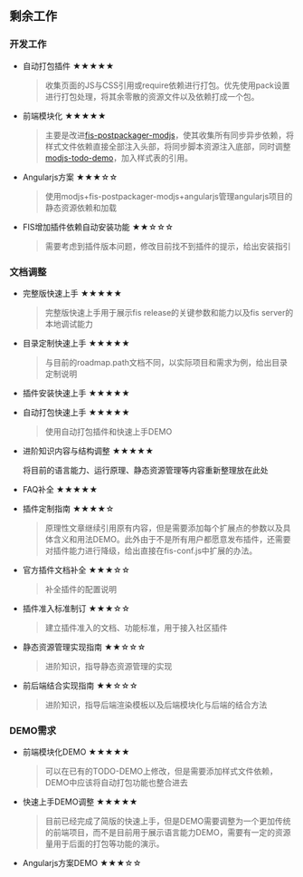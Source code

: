## 剩余工作

### 开发工作

 - 自动打包插件 ★★★★★

    > 收集页面的JS与CSS引用或require依赖进行打包。优先使用pack设置进行打包处理，将其余零散的资源文件以及依赖打成一个包。

 - 前端模块化  ★★★★★
 
    > 主要是改进[fis-postpackager-modjs](https://github.com/fouber/fis-postpackager-modjs)，使其收集所有同步异步依赖，将样式文件依赖直接全部注入头部，将同步脚本资源注入底部，同时调整[modjs-todo-demo](https://github.com/fouber/modjs-todo-demo/)，加入样式表的引用。

 - Angularjs方案 ★★★☆☆
 
    > 使用modjs+fis-postpackager-modjs+angularjs管理angularjs项目的静态资源依赖和加载

 - FIS增加插件依赖自动安装功能  ★★☆☆☆
 
    > 需要考虑到插件版本问题，修改目前找不到插件的提示，给出安装指引

### 文档调整

 - 完整版快速上手 ★★★★★
 
    > 完整版快速上手用于展示fis release的关键参数和能力以及fis server的本地调试能力

 - 目录定制快速上手 ★★★★★
 
    > 与目前的roadmap.path文档不同，以实际项目和需求为例，给出目录定制说明

 - 插件安装快速上手  ★★★★★
 
 - 自动打包快速上手 ★★★★★
 
    > 使用自动打包插件和快速上手DEMO

 - 进阶知识内容与结构调整  ★★★★★
 
    将目前的语言能力、运行原理、静态资源管理等内容重新整理放在此处

 - FAQ补全 ★★★★★

 - 插件定制指南 ★★★★☆
 
    > 原理性文章继续引用原有内容，但是需要添加每个扩展点的参数以及具体含义和用法DEMO。此外由于不是所有用户都愿意发布插件，还需要对插件能力进行降级，给出直接在fis-conf.js中扩展的办法。

 - 官方插件文档补全 ★★★☆☆
    
    > 补全插件的配置说明

 - 插件准入标准制订 ★★★☆☆
    
    > 建立插件准入的文档、功能标准，用于接入社区插件

 - 静态资源管理实现指南 ★★☆☆☆
 
    > 进阶知识，指导静态资源管理的实现

 - 前后端结合实现指南 ★★☆☆☆

    > 进阶知识，指导后端渲染模板以及后端模块化与后端的结合方法

### DEMO需求

 - 前端模块化DEMO  ★★★★★

    > 可以在已有的TODO-DEMO上修改，但是需要添加样式文件依赖，DEMO中应该将自动打包功能也整合进去

 - 快速上手DEMO调整 ★★★★★
 
    > 目前已经完成了简版的快速上手，但是DEMO需要调整为一个更加传统的前端项目，而不是目前用于展示语言能力DEMO，需要有一定的资源量用于后面的打包等功能的演示。

 - Angularjs方案DEMO ★★★☆☆
 